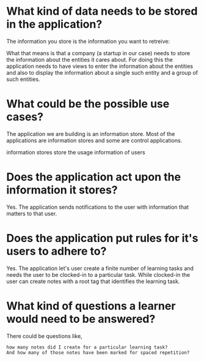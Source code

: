 # What kind of data needs to be stored in the application?

The information you store is the information you want to retreive:

What that means is that a company (a startup in our case) needs to store the information about the entities it 
cares about. For doing this the application needs to have views to enter the information about the entities and 
also to display the information about a single such entity and a group of such entities.

# What could be the possible use cases?

The application we are building is an information store. Most of the applications are information stores and 
some are control applications.

information stores store the usage information of users

# Does the application act upon the information it stores?

Yes. The application sends notifications to the user with information that matters to that user.

# Does the application put rules for it's users to adhere to?

Yes. The application let's user create a finite number of learning tasks and needs the user to be clocked-in
to a particular task. While clocked-in the user can create notes with a root tag that identifies the learning
task.

# What kind of questions a learner would need to be answered?

There could be questions like, 

	how many notes did I create for a particular learning task? 
	And how many of those notes have been marked for spaced repetition?
